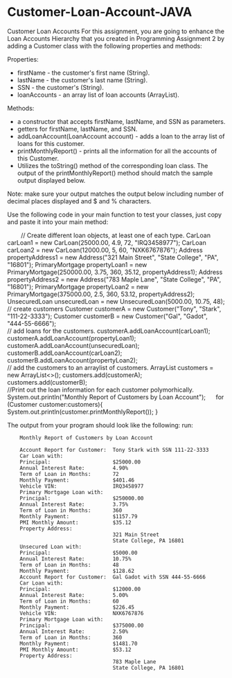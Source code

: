 # Customer-Loan-Account-JAVA

Customer Loan Accounts
For this assignment, you are going to enhance the Loan Accounts Hierarchy that you created in Programming Assignment 2 by adding a Customer class with the following properties and methods:

Properties:
* firstName - the customer's first name (String).
* lastName - the customer's last name (String).
* SSN - the customer's (String).
* loanAccounts - an array list of loan accounts (ArrayList<LoanAccount>).

Methods:
* a constructor that accepts firstName, lastName, and SSN as parameters.
* getters for firstName, lastName, and SSN.
* addLoanAccount(LoanAccount account) - adds a loan to the array list of loans for this customer.
* printMonthlyReport() - prints all the information for all the accounts of this Customer. 
* Utilizes the toString() method of the corresponding loan class. The output of the printMonthlyReport() method should match the sample output displayed below.
        
Note: make sure your output matches the output below including number of decimal places displayed and $ and % characters.
        
Use the following code in your main function to test your classes, just copy and paste it into your main method:
        
        // Create different loan objects, at least one of each type.
                CarLoan carLoan1 = new CarLoan(25000.00, 4.9, 72, "IRQ3458977");
                CarLoan carLoan2 = new CarLoan(12000.00, 5, 60, "NXK6767876");
                Address propertyAddress1 = new Address("321 Main Street", "State College", "PA", "16801");
                PrimaryMortgage propertyLoan1 = new PrimaryMortgage(250000.00, 3.75, 360, 35.12, propertyAddress1);
                Address propertyAddress2 = new Address("783 Maple Lane", "State College", "PA", "16801");
                PrimaryMortgage propertyLoan2 = new PrimaryMortgage(375000.00, 2.5, 360, 53.12, propertyAddress2);
                UnsecuredLoan unsecuredLoan = new UnsecuredLoan(5000.00, 10.75, 48);
        // create customers
                Customer customerA = new Customer("Tony", "Stark", "111-22-3333");
                Customer customerB = new Customer("Gal", "Gadot", "444-55-6666");  
        // add loans for the customers.
                customerA.addLoanAccount(carLoan1);
                customerA.addLoanAccount(propertyLoan1);
                customerA.addLoanAccount(unsecuredLoan);
                customerB.addLoanAccount(carLoan2);
                customerB.addLoanAccount(propertyLoan2);               
        // add the customers to an arraylist of customers.
                ArrayList<Customer> customers = new ArrayList<>();
                customers.add(customerA);      
                customers.add(customerB);                      
        //Print out the loan information for each customer polymorhically.      
                System.out.println("Monthly Report of Customers by Loan Account");      
                for (Customer customer:customers){         
                        System.out.println(customer.printMonthlyReport());
                    }
        
The output from your program should look like the following:
run:

        Monthly Report of Customers by Loan Account
        
        Account Report for Customer:  Tony Stark with SSN 111-22-3333
        Car Loan with:
        Principal:                    $25000.00
        Annual Interest Rate:         4.90%
        Term of Loan in Months:       72
        Monthly Payment:              $401.46
        Vehicle VIN:                  IRQ3458977
        Primary Mortgage Loan with:
        Principal:                    $250000.00
        Annual Interest Rate:         3.75%
        Term of Loan in Months:       360
        Monthly Payment:              $1157.79
        PMI Monthly Amount:           $35.12
        Property Address:
                                      321 Main Street
                                      State College, PA 16801
        Unsecured Loan with:
        Principal:                    $5000.00
        Annual Interest Rate:         10.75%
        Term of Loan in Months:       48
        Monthly Payment:              $128.62
        Account Report for Customer:  Gal Gadot with SSN 444-55-6666
        Car Loan with:
        Principal:                    $12000.00
        Annual Interest Rate:         5.00%
        Term of Loan in Months:       60
        Monthly Payment:              $226.45
        Vehicle VIN:                  NXK6767876 
        Primary Mortgage Loan with:
        Principal:                    $375000.00 
        Annual Interest Rate:         2.50%
        Term of Loan in Months:       360
        Monthly Payment:              $1481.70
        PMI Monthly Amount:           $53.12        
        Property Address:
                                      783 Maple Lane
                                      State College, PA 16801
